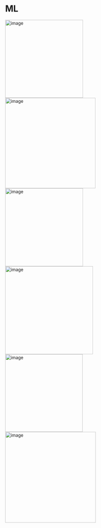 # ML
<img width="250" alt="image" src="https://github.com/JiHyeok47/ML/assets/101302649/4f233cb9-420e-4914-ab8a-720ff7006809">
<img width="290" alt="image" src="https://github.com/JiHyeok47/ML/assets/101302649/15e25ed7-dd25-4da8-90ae-744c428a52f6">
<img width="250" alt="image" src="https://github.com/JiHyeok47/ML/assets/101302649/7b7c90b0-6b70-4e55-8d3a-3427e3a9a4e6">
<img width="282" alt="image" src="https://github.com/JiHyeok47/ML/assets/101302649/ba50febd-4c7a-4edf-9b9c-29e0f00bd709">
<img width="249" alt="image" src="https://github.com/JiHyeok47/ML/assets/101302649/2d35aba1-15f9-4621-8a3e-eb082f0e9e41">
<img width="291" alt="image" src="https://github.com/JiHyeok47/ML/assets/101302649/2cbe7f6b-83b0-4881-acc6-b3a3600fb8d2">
